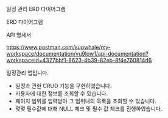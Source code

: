 일정 관리 ERD 다이어그램

ERD 다이어그램

API 명세서

https://www.postman.com/supwhale/my-workspace/documentation/vu9low1/api-documentation?workspaceId=4327bbf1-8623-4b39-82eb-8f4e760814d6

일정관리 앱입니다.

- 일정과 관한 CRUD 기능을 구현하였습니다.
- 사용자에 대한 정보를 조회할 수 있습니다.
- 페이지 범위를 입력받아 그 범위내의 목록을 조회할 수 있습니다.
- 몇몇 필수값에 대해 NULL 체크 및 필수 값 체크를 진행하였습니다.
